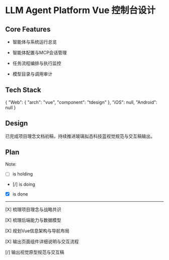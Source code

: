# LLM Agent Platform Vue 控制台设计

## Core Features

- 智能体与系统运行总览

- 智能体配置与MCP会话管理

- 任务流程编排与执行监控

- 模型目录与调用审计

## Tech Stack

{
  "Web": {
    "arch": "vue",
    "component": "tdesign"
  },
  "iOS": null,
  "Android": null
}

## Design

已完成项目理念文档初稿，持续推进玻璃拟态科技蓝视觉规范与交互稿输出。

## Plan

Note: 

- [ ] is holding
- [/] is doing
- [X] is done

---

[X] 梳理项目理念与战略共识

[X] 梳理后端能力与数据模型

[X] 规划Vue信息架构与导航布局

[X] 输出页面组件详细说明与交互流程

[/] 输出视觉原型规范与交互稿

